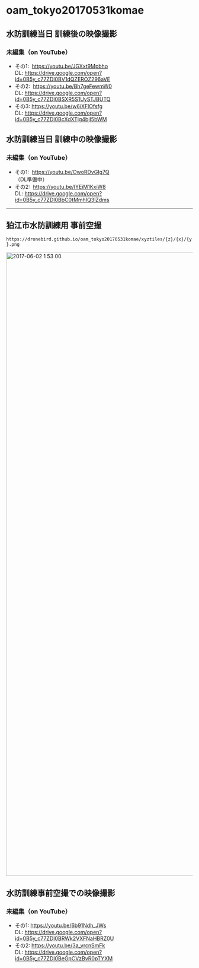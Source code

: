 # oam_tokyo20170531komae

## 水防訓練当日 訓練後の映像撮影
### 未編集（on YouTube）
* その1:  https://youtu.be/JGXxt9Mpbho  
DL: https://drive.google.com/open?id=0B5y_c77ZDI0BV1dQZEROZ296aVE
* その2:  https://youtu.be/Bh7geFewmW0  
DL: https://drive.google.com/open?id=0B5y_c77ZDI0BSXR5S1UySTJBUTQ
* その3:  https://youtu.be/w6iXFlOfsfg  
DL: https://drive.google.com/open?id=0B5y_c77ZDI0BcXdXTjg4bjI5bWM


## 水防訓練当日 訓練中の映像撮影
### 未編集（on YouTube）
* その1:  https://youtu.be/OwoRDvGIg7Q  
（DL準備中）
* その2:  https://youtu.be/IYEiM1KxiW8  
DL: https://drive.google.com/open?id=0B5y_c77ZDI0BbC0tMmhIQ3lZdms

---

## 狛江市水防訓練用 事前空撮

`https://dronebird.github.io/oam_tokyo20170531komae/xyztiles/{z}/{x}/{y}.png`

<img width="1680" alt="2017-06-02 1 53 00" src="https://cloud.githubusercontent.com/assets/416977/26690942/42c921c6-4736-11e7-8452-74e0d774847e.png">

## 水防訓練事前空撮での映像撮影
### 未編集（on YouTube）
* その1:  https://youtu.be/6b91Ndh_JWs  
DL: https://drive.google.com/open?id=0B5y_c77ZDI0BRWk2VXFNaHBRZ0U
* その2:  https://youtu.be/3a_vrcnSmFk  
DL: https://drive.google.com/open?id=0B5y_c77ZDI0BeGpCVzBvR0pTYXM
